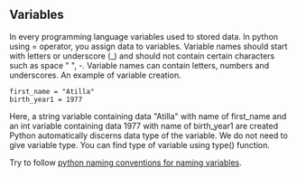## Variables


In every programming language variables used to stored data.
In python using = operator, you assign data to variables.
Variable names should start with letters or underscore (\_) and should not contain certain characters such as space " ", -.
Variable names can contain letters, numbers and underscores.
An example of variable creation.


	first_name = "Atilla"
	birth_year1 = 1977


Here, a string variable containing data "Atilla" with name of first_name and an int variable containing data 1977 with name of birth_year1 are created 
Python automatically discerns data type of the variable.
We do not need to give variable type.
You can find type of variable using type() function.


Try to follow [python naming conventions for naming variables](https://namingconvention.org/python/variable-naming.html).